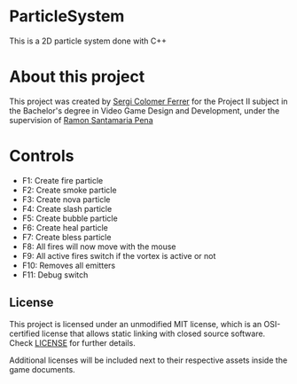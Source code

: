 # ParticleSystem
This is a 2D particle system done with C++

# About this project

This project was created by [Sergi Colomer Ferrer](https://github.com/Lladruc37) for the Project II subject in the Bachelor's degree in Video Game Design and Development, under the supervision of [Ramon Santamaria Pena](https://github.com/raysan5)

# Controls

- F1: Create fire particle
- F2: Create smoke particle
- F3: Create nova particle
- F4: Create slash particle
- F5: Create bubble particle
- F6: Create heal particle
- F7: Create bless particle
- F8: All fires will now move with the mouse
- F9: All active fires switch if the vortex is active or not
- F10: Removes all emitters
- F11: Debug switch

## License

This project is licensed under an unmodified MIT license, which is an OSI-certified license that allows
static linking with closed source software. Check [LICENSE](LICENSE) for further details.

Additional licenses will be included next to their respective assets inside the game documents.